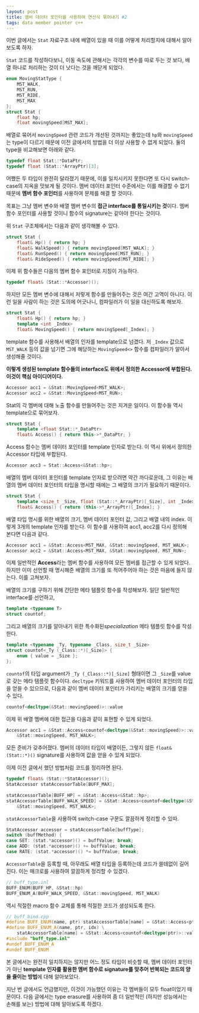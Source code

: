 ```yaml
---
layout: post
title: 멤버 데이터 포인터를 사용하여 연산식 묶어내기 #2
tags: data member pointer c++
---
```


이번 글에서는 `Stat` 자료구조 내에 배열이 있을 때 이를 어떻게 처리할지에 대해서 알아보도록 하자.

`Stat` 코드를 작성하다보니, 이동 속도에 관해서는 각각의 변수를 따로 두는 것 보다, 배열 하나로 처리하는 것이 더 낫다는 것을 깨닫게 되었다.

```cpp
enum MovingStatType {
    MST_WALK,
    MST_RUN,
    MST_RIDE,
    MST_MAX
};
struct Stat {
    float hp;
    float movingSpeed[MST_MAX];
```

배열로 묶어서 `movingSpeed` 관련 코드가 개선된 것까지는 좋았는데 `hp`와 `movingSpeed`는 type이 다르기 때문에 이전 글에서의 방법을 더 이상 사용할 수 없게 되었다. 둘의 type을 비교해보면 아래와 같다.

```cpp
typedef float Stat::*DataPtr;
typedef float (Stat::*ArrayPtr)[3];
```

어쨌든 두 타입이 완전히 달라졌기 때문에, 이를 일치시키지 못한다면 또 다시 switch-case의 지옥을 맛보게 될 것이다. 멤버 데이터 포인터 수준에서는 이를 해결할 수 없기 때문에 **멤버 함수 포인터**를 사용하여 문제를 해결 할 것이다.

목표는 그냥 멤버 변수와 배열 멤버 변수의 **접근 interface를 통일시키는 것**이다. 멤버 함수 포인터를 사용할 것이니 함수의 signature는 같아야 한다는 것이다.

위 `Stat` 구조체에서는 다음과 같이 생각해볼 수 있다.

```cpp
struct Stat {
    float& Hp() { return hp; }
    float& WalkSpeed() { return movingSpeed[MST_WALK]; }
    float& RunSpeed() { return movingSpeed[MST_RUN]; }
    float& RideSpeed() { return movingSpeed[MST_RIDE]; }
```

이제 위 함수들은 다음의 멤버 함수 포인터로 지칭이 가능하다.

```cpp
typedef float& (Stat::*Accessor)();
```

하지만 모든 멤버 변수에 대해서 저렇게 함수를 만들어주는 것은 여간 고역이 아니다. 이런 일을 사람이 하는 것은 도의에 어긋나니, 컴파일러가 이 일을 대신하도록 해보자.

```cpp
struct Stat {
    float& Hp() { return hp; }
    template <int _Index>
    float& MovingSpeed() { return movingSpeed[_Index]; }
```

template 함수를 사용해서 배열의 인자를 template으로 넘겼다. 저 `_Index` 값으로 `MST_WALK` 등의 값을 넘기면 그에 해당하는 `MovingSpeed<>` 함수를 컴파일러가 알아서 생성해줄 것이다.

**이렇게 생성된 template 함수들의 interface도 위에서 정의한 Accessor에 부합된다. 이것이 핵심 아이디어이다.**

```cpp
Accessor acc1 = &Stat::MovingSpeed<MST_WALK>;
Accessor acc2 = &Stat::MovingSpeed<MST_RUN>;
```

Stat의 각 멤버에 대해 노출 함수를 만들어주는 것은 지겨운 일이다. 이 함수들 역시 template으로 묶어보자.

```cpp
struct Stat {
    template <float Stat::*_DataPtr>
    float& Access() { return this->*_DataPtr; }
```

Access 함수는 멤버 데이터 포인터를 template 인자로 받는다. 이 역시 위에서 정의한 Accessor 타입에 부합된다.

```cpp
Accessor acc3 = Stat::Access<&Stat::hp>;
```

배열의 멤버 데이터 포인터를 template 인자로 받으려면 약간 까다로운데, 그 이유는 배열의 멤버 데이터 포인터의 타입을 명시할 때에는 그 배열의 크기가 필요하기 때문이다.

```cpp
struct Stat {
    template <size_t _Size, float (Stat::*_ArrayPtr)[_Size], int _Index>
    float& Access() { return (this->*_ArrayPtr)[_Index]; }
```

배열 타입 명시를 위한 배열의 크기, 멤버 데이터 포인터 값, 그리고 배열 내의 index. 이렇게 3개의 template 인자를 받는다. 이 함수를 사용하여 acc1, acc2를 다시 정의해 본다면 다음과 같다.

```cpp
Accessor acc1 = &Stat::Access<MST_MAX, &Stat::movingSpeed, MST_WALK>;
Accessor acc2 = &Stat::Access<MST_MAX, &Stat::movingSpeed, MST_RUN>;
```

이제 일반적인 **Access**라는 멤버 함수를 사용하여 모든 멤버를 접근할 수 있게 되었다. 하지만 이미 선언할 때 명시해준 배열의 크기를 또 적어주어야 하는 것은 마음에 들지 않는다. 이를 고쳐보자.


배열의 크기를 구하기 위해 간단한 메타 템플릿 함수를 작성해보자. 일단 일반적인 interface를 선언하고,

```cpp
template <typename T>
struct countof;
```

그리고 배열의 크기를 알아내기 위한 특수화된*specialization* 메타 템플릿 함수를 작성한다.

```cpp
template <typename _Ty, typename _Class, size_t _Size>
struct countof<_Ty (_Class::*)[_Size]> {
    enum { value = _Size };
};
```

`countof`의 타입 argument가 `_Ty (_Class::*)[_Size]` 형태이면 그 `_Size`를 value로 갖는 메타 템플릿 함수이다. `decltype` 키워드를 사용하여 멤버 데이터 포인터의 타입을 얻을 수 있으므로, 다음과 같이 멤버 데이터 포인터가 가리키는 배열의 크기를 얻을 수 있다.

```cpp
countof<decltype(&Stat::movingSpeed)>::value
```

이제 위 배열 멤버에 대한 접근을 다음과 같이 표현할 수 있게 되었다.

```cpp
Accessor acc1 = &Stat::Access<countof<decltype(&Stat::movingSpeed)>::value,
    &Stat::movingSpeed, MST_WALK>;
```

모든 준비가 갖추어졌다. 멤버의 데이터 타입이 배열이든, 그렇지 않든 `float& (Stat::*)()` signature를 사용하여 값을 얻을 수 있게 되었다.

이제 이전 글에서 했던 방법처럼 코드를 정리하면 된다.

```cpp
typedef float& (Stat::*StatAccessor)();
StatAccessor statAccessorTable[BUFF_MAX];
 
statAccessorTable[BUFF_HP] = &Stat::Access<&Stat::hp>;
statAccessorTable[BUFF_WALK_SPEED] = &Stat::Access<countof<decltype(&Stat::movingSpeed)>::value,
    &Stat::movingSpeed, MST_WALK>;
```

`statAccessorTable`을 사용하여 switch-case 구문도 깔끔하게 정리할 수 있따.

```cpp
StatAccessor accessor = statAccessorTable[buffType];
switch (buffMethod) {
case SET: (stat.*accessor)() = buffValue; break;
case ADD: (stat.*accessor)() += buffValue; break;
case RATE: (stat.*accessor)() *= buffValue; break;
```

`AccessorTable`을 등록할 때, 아무래도 배열 타입을 등록하는데 코드가 쓸데없이 길어진다. 이는 매크로를 사용하여 깔끔하게 정리할 수 있겠다.

```cpp
// buff_type.inl
BUFF_ENUM(BUFF_HP, &Stat::hp)
BUFF_ENUM_A(BUFF_WALK_SPEED, &Stat::movingSpeed, MST_WALK)
```

역시 적절한 macro 함수 교체를 통해 적절한 코드가 생성되도록 한다.

```cpp
// buff_bind.cpp
#define BUFF_ENUM(name, ptr) statAccessorTable[name] = &Stat::Access<ptr>;
#define BUFF_ENUM_A(name, ptr, idx) \
    statAccessorTable[name] = &Stat::Access<countof<decltype(ptr)>::value, ptr, idx>;
#include "buff_type.inl"
#undef BUFF_ENUM_A
#undef BUFF_ENUM
```


본 글에서는 완전히 일치하지는 않지만 어느 정도 타입이 비슷할 때, 멤버 데이터 포인터가 아닌 **template 인자를 활용한 멤버 함수로 signature를 맞추어 반복되는 코드의 양을 줄이는 방법**에 대해 알아보았다.

지난 번 글에서도 언급했지만, 이것이 가능했던 이유는 각 멤버들이 모두 float이었기 때문이다. 다음 글에서는 type erasure를 사용하여 좀 더 일반적인 (하지만 성능에서는 손해를 보는) 방법에 대해 알아보도록 하겠다.